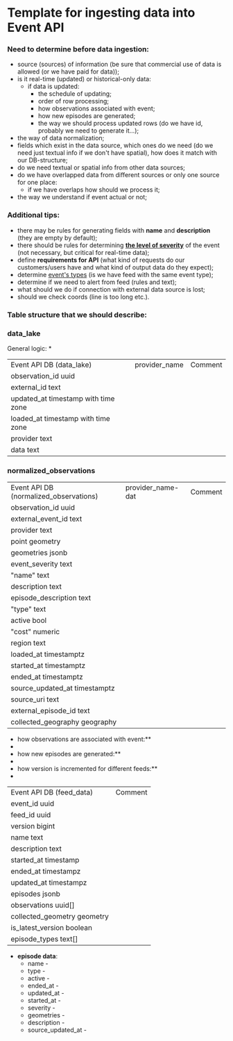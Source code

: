 # Template for ingesting data into Event API

### **Need to determine before data ingestion:**
* source (sources) of information (be sure that commercial use of data is allowed (or we have paid for data));
* is it real-time (updated) or historical-only data:
  * if data is updated: 
    * the schedule of updating;
    * order of row processing;
    * how observations associated with event;
    * how new episodes are generated;
    * the way we should process updated rows (do we have id, probably we need to generate it…);
* the way of data normalization;
* fields which exist in the data source, which ones do we need (do we need just textual info if we don't have spatial), how does it match with our DB-structure;
* do we need textual or spatial info from other data sources;
* do we have overlapped data from different sources or only one source for one place:
  * if we have overlaps how should we process it;
* the way we understand if event actual or not; 

### Additional tips:
* there may be rules for generating fields with **name** and **description** (they are empty by default);
* there should be rules for determining [**the level of severity**](https://kontur.fibery.io/Tasks/document/Severities---Kontur-Event-API-589 "https://kontur.fibery.io/Tasks/document/Severities---Kontur-Event-API-589") of the event (not necessary, but critical for real-time data);
* define **requirements for API** (what kind of requests do our customers/users have and what kind of output data do they expect);
* determine [event's types](https://kontur.fibery.io/Tasks/document/Event-Types---Kontur-Event-API-588 "https://kontur.fibery.io/Tasks/document/Event-Types---Kontur-Event-API-588") (is we have feed with the same event type);
* determine if we need to alert from feed (rules and text);  
* what should we do if connection with external data source is lost;
* should we check coords (line is too long etc.).

### Table structure that we should describe:

### data_lake

General logic: 
* 

|     |     |     |
| --- | --- | --- |
| Event API DB (data_lake) | provider_name | Comment |
| observation_id uuid |  |  |
| external_id text |  |  |
| updated_at timestamp with time zone |  |  |
| loaded_at timestamp with time zone |  |  |
| provider text |  |  |
| data text |  |  |

### normalized_observations

|     |     |     |
| --- | --- | --- |
| Event API DB (normalized_observations) | provider_name-dat | Comment |
| observation_id uuid |  |  |
| external_event_id text |  |  |
| provider text |  |  |
| point geometry |  |  |
| geometries jsonb |  |  |
| event_severity text |  |  |
| "name" text |  |  |
| description text |  |  |
| episode_description text |  |  |
| "type" text |  |  |
| active bool |  |  |
| "cost" numeric |  |  |
| region text |  |  |
| loaded_at timestamptz |  |  |
| started_at timestamptz |  |  |
| ended_at timestamptz |  |  |
| source_updated_at timestamptz |  |  |
| source_uri text |  |  |
| external_episode_id text |  |  |
| collected_geography geography |  |  |
* how observations are associated with event:**
* 
* how new episodes are generated:**
* 
* how version is incremented for different feeds:**
* 

|     |     |
| --- | --- |
| Event API DB (feed_data) | Comment |
| event_id uuid |  |
| feed_id uuid |  |
| version bigint |  |
| name text |  |
| description text |  |
| started_at timestamp |  |
| ended_at timestampz |  |
| updated_at timestampz |  |
| episodes jsonb |  |
| observations uuid\[\]   |  |
| collected_geometry geometry |  |
|  is_latest_version boolean |  |
|  episode_types text\[\] |  |
* **episode data**:
  * name  - 
  * type - 
  * active - 
  * ended_at  - 
  * updated_at - 
  * started_at - 
  * severity - 
  * geometries - 
  * description - 
  * source_updated_at - 

